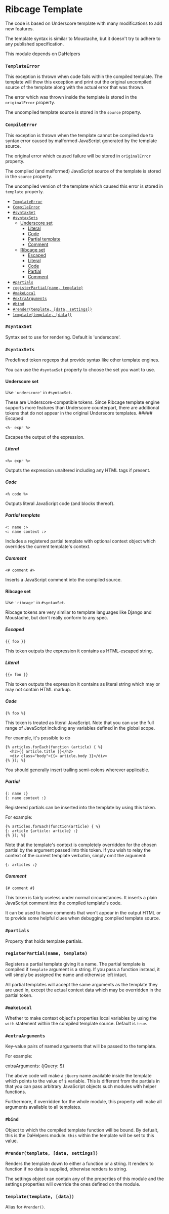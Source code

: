 # <a name="ribcage-template">Ribcage Template</a>

The code is based on Underscore template with many modifications to add new
features.

The template syntax is similar to Moustache, but it doesn't try to adhere to
any published specification.

This module depends on DaHelpers

### <a name="templateerror">`TemplateError`</a>

This exception is thrown when code fails within the compiled template. The
template will thow this exception and print out the original uncompiled source
of the template along with the actual error that was thrown.

The error which was thrown inside the template is stored in the `originalError`
property.

The uncompiled template source is stored in the `source` property.

### <a name="compileerror">`CompileError`</a>

This exception is thrown when the template cannot be compiled due to syntax
error caused by malformed JavaScript generated by the template source.

The original error which caused failure will be stored in `originalError`
property.

The compiled (and malformed) JavaScript source of the template is stored in the
`source` property.

The uncompiled version of the template which caused this error is stored in
`template` property.

   - [`TemplateError`](#templateerror)
   - [`CompileError`](#compileerror)
   - [`#syntaxSet`](#syntaxset)
   - [`#syntaxSets`](#syntaxsets)
     + [Underscore set](#underscore-set)
       - [Literal](#literal)
       - [Code](#code)
       - [Partial template](#partial-template)
       - [Comment](#comment)
     + [Ribcage set](#ribcage-set)
       - [Escaped](#escaped)
       - [Literal](#literal)
       - [Code](#code)
       - [Partial](#partial)
       - [Comment](#comment)
   - [`#partials`](#partials)
   - [`registerPartial(name, template)`](#registerpartial-name-template)
   - [`#makeLocal`](#makelocal)
   - [`#extraArguments`](#extraarguments)
   - [`#bind`](#bind)
   - [`#render(template, [data, settings])`](#render-template-data-settings)
   - [`template(template, [data])`](#template-template-data)


### <a name="syntaxset">`#syntaxSet`</a>

Syntax set to use for rendering. Default is 'underscore'.

### <a name="syntaxsets">`#syntaxSets`</a>

Predefined token regexps that provide syntax like other template engines.

You can use the `#syntaxSet` property to choose the set you want to use.

#### <a name="underscore-set">Underscore set</a>

Use `'underscore'` in `#syntaxSet`.

These are Underscore-compatible tokens. Since Ribcage template engine supports
more features than Underscore counterpart, there are additional tokens that do
not appear in the original Underscore templates. ##### Escaped

    <%- expr %>


Escapes the output of the expression.

##### <a name="literal">Literal</a>

    <%= expr %>


Outputs the expression unaltered including any HTML tags if present.

##### <a name="code">Code</a>

    <% code %>


Outputs literal JavaScript code (and blocks thereof).

##### <a name="partial-template">Partial template</a>

    <: name :>
    <: name context :>


Includes a registered partial template with optional context object which
overrides the current template's context.

##### <a name="comment">Comment</a>

    <# comment #>


Inserts a JavaScript comment into the compiled source.

#### <a name="ribcage-set">Ribcage set</a>

Use `'ribcage'` in `#syntaxSet`.

Ribcage tokens are very similar to template languages like Django and
Moustache, but don't really conform to any spec.

##### <a name="escaped">Escaped</a>

    {{ foo }}


This token outputs the expression it contains as HTML-escaped string.

##### <a name="literal">Literal</a>

    {{= foo }}


This token outputs the expression it contains as literal string which may or
may not contain HTML markup.

##### <a name="code">Code</a>

    {% foo %}


This token is treated as literal JavaScript. Note that you can use the full
range of JavaScript including any variables defined in the global scope.

For example, it's possible to do

    {% articles.forEach(function (article) { %}
      <h2>{{ article.title }}</h2>
      <div class="body">{{= article.body }}</div>
    {% }); %}


You should generally insert trailing semi-colons wherever applicable.

##### <a name="partial">Partial</a>

    {: name :}
    {: name context :}


Registered partials can be inserted into the template by using this token.

For example:

    {% articles.forEach(function(article) { %}
    {: article {article: article} :}
    {% }); %}


Note that the template's context is completely overridden for the chosen
partial by the argument passed into this token. If you wish to relay the
context of the current template verbatim, simply omit the argument:

    {: articles :}


##### <a name="comment">Comment</a>

    {# comment #}


This token is fairly useless under normal circumstances. It inserts a plain
JavaScript comment into the compiled template's code.

It can be used to leave comments that won't appear in the output HTML or to
provide some helpful clues when debugging compiled template source.

### <a name="partials">`#partials`</a>

Property that holds template partials.

### <a name="registerpartial-name-template">`registerPartial(name, template)`</a>

Registers a partial template giving it a name. The partial template is compiled
if `template` argument is a string. If you pass a function instead, it will
simply be assigned the name and otherwise left intact.

All partial templates will accept the same arguments as the template they are
used in, except the actual context data which may be overridden in the partial
token.

### <a name="makelocal">`#makeLocal`</a>

Whether to make context object's properties local variables by using the `with`
statement within the compiled template source. Default is `true`.

### <a name="extraarguments">`#extraArguments`</a>

Key-value pairs of named arguments that will be passed to the template.

For example:

   extraArguments: {jQuery: $}


The above code will make a `jQuery` name available inside the template which
points to the value of `$` variable. This is different from the partials in
that you can pass arbitrary JavaScript objects such modules with helper
functions.

Furthermore, if overridden for the whole module, this property will make all
arguments available to all templates.

### <a name="bind">`#bind`</a>

Object to which the compiled template function will be bound. By defualt, this
is the DaHelpers module. `this` within the template will be set to this value.

### <a name="render-template-data-settings">`#render(template, [data, settings])`</a>

Renders the template down to either a function or a string. It renders to
function if no data is supplied, otherwise renders to string.

The settings object can contain any of the properties of this module and the
settings properties will override the ones defined on the module.

### <a name="template-template-data">`template(template, [data])`</a>

Alias for `#render()`.